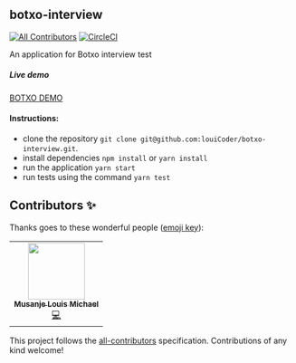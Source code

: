 ## botxo-interview
<!-- ALL-CONTRIBUTORS-BADGE:START - Do not remove or modify this section -->
[![All Contributors](https://img.shields.io/badge/all_contributors-1-orange.svg?style=flat-square)](#contributors-) 
[![CircleCI](https://circleci.com/gh/louiCoder/botxo-interview.svg?style=svg)](https://circleci.com/gh/louiCoder/botxo-interview)
<!-- END CIRCLE CI BADGE -->
An application for Botxo interview test

##### Live demo
[BOTXO DEMO](https://botxo-ae282.firebaseapp.com/)

#### Instructions:
- clone the repository `git clone git@github.com:louiCoder/botxo-interview.git`.
- install dependencies `npm install` or `yarn install`
- run the application `yarn start`
- run tests using the command `yarn test`
## Contributors ✨

Thanks goes to these wonderful people ([emoji key](https://allcontributors.org/docs/en/emoji-key)):

<!-- ALL-CONTRIBUTORS-LIST:START - Do not remove or modify this section -->
<!-- prettier-ignore-start -->
<!-- markdownlint-disable -->
<table>
  <tr>
    <td align="center"><a href="https://github.com/louiCoder"><img src="https://avatars2.githubusercontent.com/u/32771081?v=4" width="100px;" alt=""/><br /><sub><b>Musanje Louis Michael</b></sub></a><br /><a href="https://github.com/louiCoder/botxo-interview/commits?author=louiCoder" title="Code">💻</a></td>
  </tr>
</table>

<!-- markdownlint-enable -->
<!-- prettier-ignore-end -->
<!-- ALL-CONTRIBUTORS-LIST:END -->

This project follows the [all-contributors](https://github.com/all-contributors/all-contributors) specification. Contributions of any kind welcome!